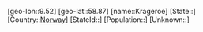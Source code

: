 ﻿---
location: [58.87,9.52]
type: City
tags:
- geo/City


SpocWebEntityId: 31608
isDeleted: false
confidential: public

---
[geo-lon::9.52]
[geo-lat::58.87]
[name::Krageroe]
[State::]
[Country::[Norway](geo/Continent/Europe/Norway.md)]
[StateId::]
[Population::]
[Unknown::]

